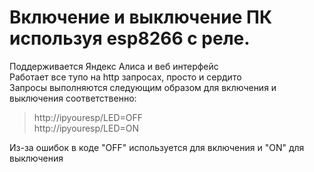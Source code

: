# Включение и выключение ПК используя esp8266 с реле.   
Поддерживается Яндекс Алиса и веб интерфейс  
Работает все тупо на http запросах, просто и сердито  
Запросы выполняются следующим образом для включения и выключения соответственно:  
> http://ipyouresp/LED=OFF  
> http://ipyouresp/LED=ON  

Из-за ошибок в коде "OFF" используется для включения и "ON" для выключения  
